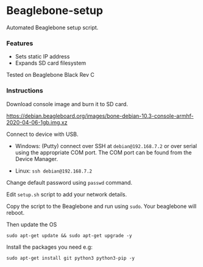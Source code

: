 
# Beaglebone-setup

Automated Beaglebone setup script.

### Features

* Sets static IP address
* Expands SD card filesystem

Tested on Beaglebone Black Rev C

### Instructions 

Download console image and burn it to SD card.

https://debian.beagleboard.org/images/bone-debian-10.3-console-armhf-2020-04-06-1gb.img.xz

Connect to device with USB.
* Windows: (Putty) connect over SSH at ```debian@192.168.7.2``` or over serial using the appropriate COM port. The COM port can be found from the Device Manager.

* Linux: ```ssh debian@192.168.7.2```

Change default password using ```passwd``` command.

Edit ```setup.sh``` script to add your network details.

Copy the script to the Beaglebone and run using ```sudo```. Your beaglebone will reboot.

Then update the OS

```sudo apt-get update && sudo apt-get upgrade -y```

Install the packages you need e.g:

```
sudo apt-get install git python3 python3-pip -y
```